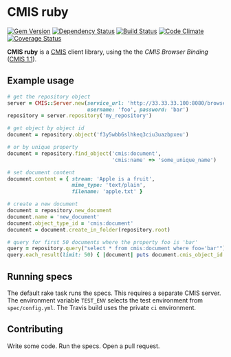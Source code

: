 # CMIS ruby

[![Gem Version](https://img.shields.io/gem/v/cmis-ruby.svg)](https://rubygems.org/gems/cmis-ruby)
[![Dependency Status](http://img.shields.io/gemnasium/UP-nxt/cmis-ruby.svg)](https://gemnasium.com/UP-nxt/cmis-ruby)
[![Build Status](http://img.shields.io/travis/UP-nxt/cmis-ruby.svg)](https://travis-ci.org/UP-nxt/cmis-ruby)
[![Code Climate](http://img.shields.io/codeclimate/github/UP-nxt/cmis-ruby.svg)](https://codeclimate.com/github/UP-nxt/cmis-ruby)
[![Coverage Status](https://img.shields.io/coveralls/UP-nxt/cmis-ruby.svg)](https://coveralls.io/r/UP-nxt/cmis-ruby)

**CMIS ruby** is a [CMIS](http://chemistry.apache.org/project/cmis.html) client library, using the the _CMIS Browser Binding_ ([CMIS 1.1](http://docs.oasis-open.org/cmis/CMIS/v1.1/CMIS-v1.1.html)).

## Example usage

```ruby
# get the repository object
server = CMIS::Server.new(service_url: 'http://33.33.33.100:8080/browser',
                          username: 'foo', password: 'bar')
repository = server.repository('my_repository')

# get object by object id
document = repository.object('f3y5wbb6slhkeq3ciu3uazbpxeu')

# or by unique property
document = repository.find_object('cmis:document', 
                                  'cmis:name' => 'some_unique_name')

# set document content
document.content = { stream: 'Apple is a fruit',
                     mime_type: 'text/plain',
                     filename: 'apple.txt' }

# create a new document
document = repository.new_document
document.name = 'new_document'
document.object_type_id = 'cmis:document'
document = document.create_in_folder(repository.root)

# query for first 50 documents where the property foo is 'bar'
query = repository.query("select * from cmis:document where foo='bar'")
query.each_result(limit: 50) { |document| puts document.cmis_object_id }
```

## Running specs

The default rake task runs the specs. This requires a separate CMIS server. The environment variable `TEST_ENV` selects the test environment from `spec/config.yml`. The Travis build uses the private `ci` environment.

## Contributing

Write some code. Run the specs. Open a pull request.
